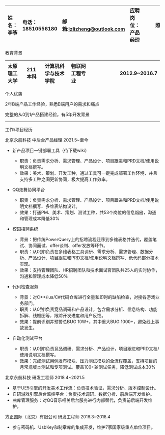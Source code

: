 <!-- <img src="https://raw.githubusercontent.com/lzlizheng/lzlizheng/main/%E5%9B%BE%E6%A0%87/02_%E5%A7%93%E5%90%8D-%E7%B4%AB.png" alt="姓名" width="12" height="12"/> 李筝 -->
| 姓名：李筝 | 电话：18510556180 | 邮箱:lzlizheng@outlook.com | 应聘岗位：产品经理| <div style="width: 50pt"> 照片 </div> |
|:---|:---|:---|:---|---:|

教育背景

|太原理工大学| 211本科 | 计算机科学与技术学院 | 物联网工程专业 | <div style="width: 160pt"> 2012.9~2016.7 </div> |
|:---|:---|:---|:---|---:|

个人优势

2年B端产品工作经验，熟悉B端用户的需求和痛点

完整的从0到1产品搭建经验，有5年开发背景

---

工作/项目经历

北京永航科技 中后台产品经理 2021.5~至今

- 新产品项目一键部署工具（待下载wiki）
    - 职责：负责需求分析、需求管理、产品设计、项目跟进和PRD文档/使用说明文档撰写。
    - 效果：美术、策划、开发工种，通过工具可一键完成部署工作环境，并且支持多工种之间更新协同，极大提高工作效率。

- QQ炫舞协同平台
    - 职责：负责需求分析、需求管理、产品设计、项目跟进和PRD文档/使用说明文档撰写、多维表结构设计。
    - 效果：打通PM、美术、策划、测试工种，共53个岗位的信息烟囱，沟通和管理成本降低30%

- 校园招聘系统
    - 背景：把传统PowerQuery上的招聘流程迁移到多维表格并迭代，覆盖笔试、协同面试、offer谈判、offer发放等环节。
    - 职责：从0到1负责在多维表格工具调研、需求分析、需求管理、数据分析、产品设计、项目跟进和PRD文档/使用说明文档撰写、低代码部分技术实现。
    - 效果：支持管理团队、HR招聘团队和技术面试官团队共25人的实时协作，沟通和管理成本降低50%

- 代码检查服务
    - 背景：对C++/lua/C#代码仓库进行全量和即时的缺陷检查，对接各游戏业务部门。
    - 职责：从0到1负责竞品调研和产品设计，包含需求分析、信息结构、功能拆解、线框图等，跟踪开发进度和用户反馈。
    - 效果：提前识别并预警总BUG 10W+，其中重大BUG 1000+，避免线上事故发生。

- 自动化测试平台
    - 职责：从0到1负责竞品调研、需求分析、产品设计，项目跟进和PRD文档/使用说明文档撰写。
    - 效果：完成测试用例发布模块、压力测试模块的全流程覆盖，支持项目的月常规版本测试和专项测试。覆盖100+轮测试任务，降低测试成本30%

北京永航科技 研发工程师 2018.4~2021.5
- 基于UE5引擎的开发美术工作流：负责技术验证，需求分析、版本控制设计。
- 自研游戏引擎后台监控平台：负责技术调研、数据分析、前后端开发维护。
- 曲库管理服务：对QQ音乐相关后台服务进行内部替代，负责前后端开发维护。

方正国际（北京）有限公司 研发工程师 2016.3~2018.4

- 参与密码机、UsbKey和制章库的集成开发，维护7家国家级重点单位项目。
